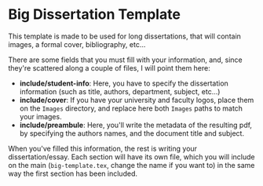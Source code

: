 # Big Dissertation Template

This template is made to be used for long dissertations, that will contain
images, a formal cover, bibliography, etc...

There are some fields that you must fill with your information, and, since
they're scattered along a couple of files, I will point them here:

- **include/student-info**: Here, you have to specify the dissertation
  information (such as title, authors, department, subject, etc...)
- **include/cover**: If you have your university and faculty logos, place them
  on the `Images` directory, and replace here both `Images` paths to match your
  images.
- **include/preambule**: Here, you'll write the metadata of the resulting pdf,
  by specifying the authors names, and the document title and subject.

When you've filled this information, the rest is writing your
dissertation/essay. Each section will have its own file, which you will include
on the main (`big-template.tex`, change the name if you want to) in the same way
the first section has been included.
